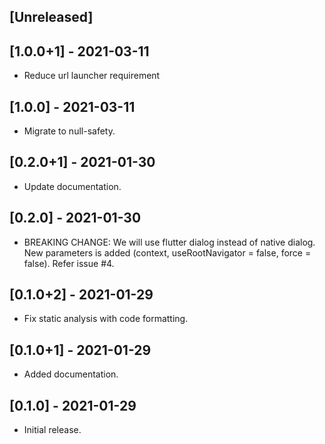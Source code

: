 ## [Unreleased]

## [1.0.0+1] - 2021-03-11

- Reduce url launcher requirement

## [1.0.0] - 2021-03-11

- Migrate to null-safety.

## [0.2.0+1] - 2021-01-30

- Update documentation.

## [0.2.0] - 2021-01-30

- BREAKING CHANGE: We will use flutter dialog instead of native dialog. New parameters is added (context, useRootNavigator = false, force = false). Refer issue #4.

## [0.1.0+2] - 2021-01-29

- Fix static analysis with code formatting.

## [0.1.0+1] - 2021-01-29

- Added documentation.

## [0.1.0] - 2021-01-29

- Initial release.
